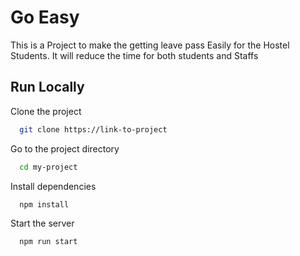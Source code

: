 
# Go Easy

This is a Project to make the getting leave pass Easily for the 
Hostel Students. It will reduce the time for both students and 
Staffs 


## Run Locally

Clone the project

```bash
  git clone https://link-to-project
```

Go to the project directory

```bash
  cd my-project
```

Install dependencies

```bash
  npm install
```

Start the server

```bash
  npm run start
```

